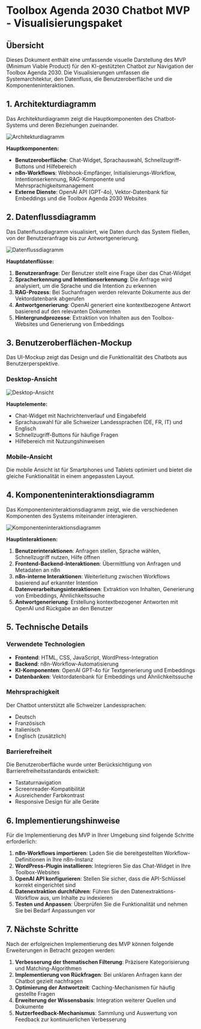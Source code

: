 # Toolbox Agenda 2030 Chatbot MVP - Visualisierungspaket

## Übersicht

Dieses Dokument enthält eine umfassende visuelle Darstellung des MVP (Minimum Viable Product) für den KI-gestützten Chatbot zur Navigation der Toolbox Agenda 2030. Die Visualisierungen umfassen die Systemarchitektur, den Datenfluss, die Benutzeroberfläche und die Komponenteninteraktionen.

## 1. Architekturdiagramm

Das Architekturdiagramm zeigt die Hauptkomponenten des Chatbot-Systems und deren Beziehungen zueinander.

![Architekturdiagramm](/home/ubuntu/architecture_diagram.png)

**Hauptkomponenten:**
- **Benutzeroberfläche**: Chat-Widget, Sprachauswahl, Schnellzugriff-Buttons und Hilfebereich
- **n8n-Workflows**: Webhook-Empfänger, Initialisierungs-Workflow, Intentionserkennung, RAG-Komponente und Mehrsprachigkeitsmanagement
- **Externe Dienste**: OpenAI API (GPT-4o), Vektor-Datenbank für Embeddings und die Toolbox Agenda 2030 Websites

## 2. Datenflussdiagramm

Das Datenflussdiagramm visualisiert, wie Daten durch das System fließen, von der Benutzeranfrage bis zur Antwortgenerierung.

![Datenflussdiagramm](/home/ubuntu/data_flow_diagram.png)

**Hauptdatenflüsse:**
1. **Benutzeranfrage**: Der Benutzer stellt eine Frage über das Chat-Widget
2. **Spracherkennung und Intentionserkennung**: Die Anfrage wird analysiert, um die Sprache und die Intention zu erkennen
3. **RAG-Prozess**: Bei Suchanfragen werden relevante Dokumente aus der Vektordatenbank abgerufen
4. **Antwortgenerierung**: OpenAI generiert eine kontextbezogene Antwort basierend auf den relevanten Dokumenten
5. **Hintergrundprozesse**: Extraktion von Inhalten aus den Toolbox-Websites und Generierung von Embeddings

## 3. Benutzeroberflächen-Mockup

Das UI-Mockup zeigt das Design und die Funktionalität des Chatbots aus Benutzerperspektive.

### Desktop-Ansicht
![Desktop-Ansicht](/home/ubuntu/screenshots/ui_mockup_html_2025-04-26_11-54-43_8069.webp)

**Hauptelemente:**
- Chat-Widget mit Nachrichtenverlauf und Eingabefeld
- Sprachauswahl für alle Schweizer Landessprachen (DE, FR, IT) und Englisch
- Schnellzugriff-Buttons für häufige Fragen
- Hilfebereich mit Nutzungshinweisen

### Mobile-Ansicht
Die mobile Ansicht ist für Smartphones und Tablets optimiert und bietet die gleiche Funktionalität in einem angepassten Layout.

## 4. Komponenteninteraktionsdiagramm

Das Komponenteninteraktionsdiagramm zeigt, wie die verschiedenen Komponenten des Systems miteinander interagieren.

![Komponenteninteraktionsdiagramm](/home/ubuntu/component_interaction_diagram.png)

**Hauptinteraktionen:**
1. **Benutzerinteraktionen**: Anfragen stellen, Sprache wählen, Schnellzugriff nutzen, Hilfe öffnen
2. **Frontend-Backend-Interaktionen**: Übermittlung von Anfragen und Metadaten an n8n
3. **n8n-interne Interaktionen**: Weiterleitung zwischen Workflows basierend auf erkannter Intention
4. **Datenverarbeitungsinteraktionen**: Extraktion von Inhalten, Generierung von Embeddings, Ähnlichkeitssuche
5. **Antwortgenerierung**: Erstellung kontextbezogener Antworten mit OpenAI und Rückgabe an den Benutzer

## 5. Technische Details

### Verwendete Technologien
- **Frontend**: HTML, CSS, JavaScript, WordPress-Integration
- **Backend**: n8n-Workflow-Automatisierung
- **KI-Komponenten**: OpenAI GPT-4o für Textgenerierung und Embeddings
- **Datenbanken**: Vektordatenbank für Embeddings und Ähnlichkeitssuche

### Mehrsprachigkeit
Der Chatbot unterstützt alle Schweizer Landessprachen:
- Deutsch
- Französisch
- Italienisch
- Englisch (zusätzlich)

### Barrierefreiheit
Die Benutzeroberfläche wurde unter Berücksichtigung von Barrierefreiheitsstandards entwickelt:
- Tastaturnavigation
- Screenreader-Kompatibilität
- Ausreichender Farbkontrast
- Responsive Design für alle Geräte

## 6. Implementierungshinweise

Für die Implementierung des MVP in Ihrer Umgebung sind folgende Schritte erforderlich:

1. **n8n-Workflows importieren**: Laden Sie die bereitgestellten Workflow-Definitionen in Ihre n8n-Instanz
2. **WordPress-Plugin installieren**: Integrieren Sie das Chat-Widget in Ihre Toolbox-Websites
3. **OpenAI API konfigurieren**: Stellen Sie sicher, dass die API-Schlüssel korrekt eingerichtet sind
4. **Datenextraktion durchführen**: Führen Sie den Datenextraktions-Workflow aus, um Inhalte zu indexieren
5. **Testen und Anpassen**: Überprüfen Sie die Funktionalität und nehmen Sie bei Bedarf Anpassungen vor

## 7. Nächste Schritte

Nach der erfolgreichen Implementierung des MVP können folgende Erweiterungen in Betracht gezogen werden:

1. **Verbesserung der thematischen Filterung**: Präzisere Kategorisierung und Matching-Algorithmen
2. **Implementierung von Rückfragen**: Bei unklaren Anfragen kann der Chatbot gezielt nachfragen
3. **Optimierung der Antwortzeit**: Caching-Mechanismen für häufig gestellte Fragen
4. **Erweiterung der Wissensbasis**: Integration weiterer Quellen und Dokumente
5. **Nutzerfeedback-Mechanismus**: Sammlung und Auswertung von Feedback zur kontinuierlichen Verbesserung
